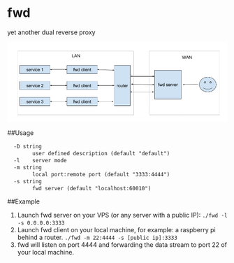 # fwd
yet another dual reverse proxy

![arch](fwd.png)

##Usage

```
  -D string
    	user defined description (default "default")
  -l	server mode
  -m string
    	local port:remote port (default "3333:4444")
  -s string
    	fwd server (default "localhost:60010")
```

##Example

1. Launch fwd server on your VPS (or any server with a public IP): `./fwd -l -s 0.0.0.0:3333`
2. Launch fwd client on your local machine, for example: a raspberry pi behind a router. `./fwd -m 22:4444 -s [public ip]:3333`
3. fwd will listen on port 4444 and forwarding the data stream to port 22 of your local machine. 
